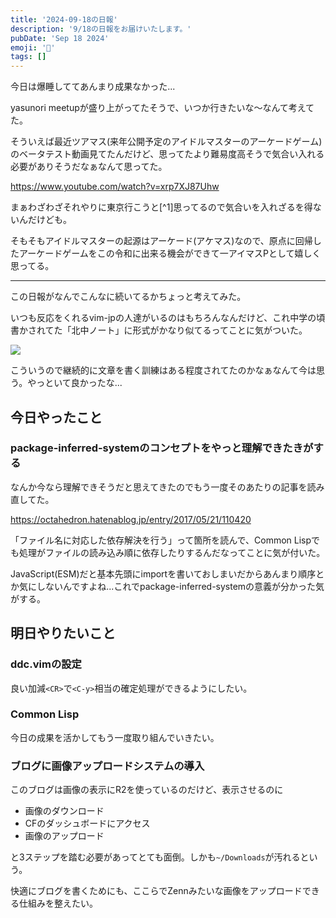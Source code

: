 ```yaml
---
title: '2024-09-18の日報'
description: '9/18の日報をお届けいたします。'
pubDate: 'Sep 18 2024'
emoji: '🦊'
tags: []
---
```


今日は爆睡しててあんまり成果なかった...

yasunori meetupが盛り上がってたそうで、いつか行きたいな～なんて考えてた。

そういえば最近ツアマス(来年公開予定のアイドルマスターのアーケードゲーム)のベータテスト動画見てたんだけど、思ってたより難易度高そうで気合い入れる必要がありそうだなぁなんて思ってた。

https://www.youtube.com/watch?v=xrp7XJ87Uhw

まぁわざわざそれやりに東京行こうと[^1]思ってるので気合いを入れざるを得ないんだけども。

そもそもアイドルマスターの起源はアーケード(アケマス)なので、原点に回帰したアーケードゲームをこの令和に出来る機会ができて一アイマスPとして嬉しく思ってる。

---

この日報がなんでこんなに続いてるかちょっと考えてみた。

いつも反応をくれるvim-jpの人達がいるのはもちろんなんだけど、これ中学の頃書かされてた「北中ノート」に形式がかなり似てるってことに気がついた。

![](https://r2.comamoca.dev/2024-09-19-diary.svg)

こういうので継続的に文章を書く訓練はある程度されてたのかなぁなんて今は思う。やっといて良かったな...

## 今日やったこと

### package-inferred-systemのコンセプトをやっと理解できたきがする

なんか今なら理解できそうだと思えてきたのでもう一度そのあたりの記事を読み直してた。

https://octahedron.hatenablog.jp/entry/2017/05/21/110420

「ファイル名に対応した依存解決を行う」って箇所を読んで、Common
Lispでも処理がファイルの読み込み順に依存したりするんだなってことに気が付いた。

JavaScript(ESM)だと基本先頭にimportを書いておしまいだからあんまり順序とか気にしないんですよね...これでpackage-inferred-systemの意義が分かった気がする。

## 明日やりたいこと

### ddc.vimの設定

良い加減`<CR>`で`<C-y>`相当の確定処理ができるようにしたい。

### Common Lisp

今日の成果を活かしてもう一度取り組んでいきたい。

### ブログに画像アップロードシステムの導入

このブログは画像の表示にR2を使っているのだけど、表示させるのに

- 画像のダウンロード
- CFのダッシュボードにアクセス
- 画像のアップロード

と3ステップを踏む必要があってとても面倒。しかも`~/Downloads`が汚れるという。

快適にブログを書くためにも、ここらでZennみたいな画像をアップロードできる仕組みを整えたい。

[^2]: 運良く東京の企業に就職できたら沢山プレイできそうだとは思ってる。
